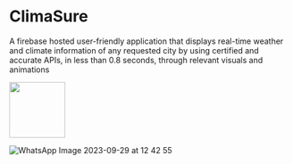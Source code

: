 # ClimaSure

A firebase hosted user-friendly application that displays real-time weather
and climate information of any requested city by using certified and accurate APIs, in less than 0.8 seconds, through relevant
visuals and animations


<img src="https://github.com/thebigjoe29/ClimaSure/assets/99957540/e48dc64a-1244-46c3-9fb3-2507e38b602f" height="100" width="100">

![WhatsApp Image 2023-09-29 at 12 42 55](https://github.com/thebigjoe29/ClimaSure/assets/99957540/50ee0c19-1d90-470d-a31d-9a8f0456098f)

